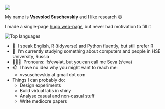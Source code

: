 ![](https://github.com/BrunnerLivio/brunnerlivio/blob/master/images/welcome.png?raw=true)

My name is **Vsevolod Suschevskiy** and I like research 😄

I made a single-page [hugo web-page](https://vvseva.netlify.app/), but never had motivation to fill it

![Top languages](https://github-readme-stats.vercel.app/api/top-langs/?username=vvseva&hide=html,JavaScript,SCSS,Less,shell,CSS,Sass&theme=dark&show_icons=true&langs_count=10&layout=compact&hide_title=True)

* 💬 &nbsp;I speak English, R (tidyverse) and Python fluently, but still prefer R
* 🔭 &nbsp;I’m currently studying something about computers and people in HSE University, Russia
* 👩🏻‍💻 &nbsp;Pronouns: ˈfsʲevələt, but you can call me Seva (sʲeva)
* 📫 &nbsp;I have no idea why you might want to reach me: 
  * vvsuschevskiy at gmail dot com
* Things I can probably do:
  * Design experiments
  * Build virtual labs in shiny
  * Analyse casual and non-casual stuff
  * Write mediocre papers
